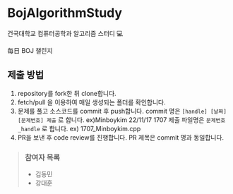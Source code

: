 # BojAlgorithmStudy

건국대학교 컴퓨터공학과 알고리즘 스터디 💻

毎日 BOJ 챌린지

## 제출 방법
1. repository를 fork한 뒤 clone합니다.
2. fetch/pull 을 이용하여 매일 생성되는 폴더를 확인합니다.
3. 문제를 풀고 소스코드를 commit 후 push합니다. commit 명은 `[handle] [날짜] [문제번호] 제출` 로 합니다. ex)Minboykim 22/11/17 1707 제출 파일명은 `문제번호_handle` 로 합니다. ex) 1707_Minboykim.cpp
4. PR을 보낸 후 code review를 진행합니다. PR 제목은 commit 명과 동일합니다.
> ### 참여자 목록
> * 김동민
> * 강대훈

